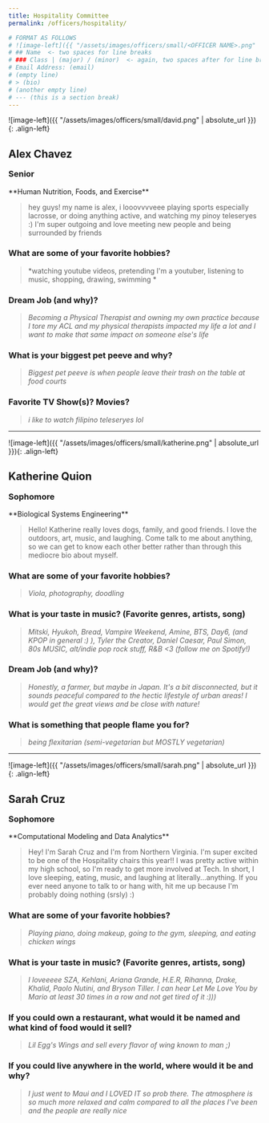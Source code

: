 ```yaml
---
title: Hospitality Committee
permalink: /officers/hospitality/

# FORMAT AS FOLLOWS
# ![image-left]({{ "/assets/images/officers/small/<OFFICER NAME>.png" | absolute_url }}){: .align-left}
# ## Name  <- two spaces for line breaks
# ### Class | (major) / (minor)  <- again, two spaces after for line breaks
# Email Address: (email)
# (empty line)
# > (bio)
# (another empty line)
# --- (this is a section break)
---
```


![image-left]({{ "/assets/images/officers/small/david.png" | absolute_url }}){: .align-left}
## Alex Chavez
<p style="margin-bottom: 0.45em; padding: 0"><a href="https://www.instagram.com/lexionboard_/" style="margin: 0; padding: 0"><i class="fa fa-2x fa-fw fa-instagram" style="color: #494e48"></i></a>
<a href="mailto:alexc14@vt.edu" style="margin: 0; padding: 0"><i class="fa fa-2x fa-fw fa-envelope" style="color: #494e48"></i></a></p>
<h3 style="margin-top: 0">Senior</h3>
**Human Nutrition, Foods, and Exercise**   

> hey guys! my name is alex, i looovvvveee playing sports especially lacrosse, or doing anything active, and watching my pinoy teleseryes :) I'm super outgoing and love meeting new people and being surrounded by friends

### **What are some of your favorite hobbies?**

> *watching youtube videos, pretending I'm a youtuber, listening to music, shopping, drawing, swimming *

### **Dream Job (and why)?**

> *Becoming a Physical Therapist and owning my own practice because I tore my ACL and my physical therapists impacted my life a lot and I want to make that same impact on someone else's life*

### **What is your biggest pet peeve and why?**

> *Biggest pet peeve is when people leave their trash on the table at food courts*

### **Favorite TV Show(s)? Movies?**

> *i like to watch filipino teleseryes lol*

---

![image-left]({{ "/assets/images/officers/small/katherine.png" | absolute_url }}){: .align-left}
## Katherine Quion
<p style="margin-bottom: 0.45em; padding: 0"><a href="https://twitter.com/katquion" style="color: #494e48"><i class="fa fa-2x fa-fw fa-twitter"></i></a>
<a href="https://www.instagram.com/miguel_rillo/" style="margin: 0; padding: 0"><i class="fa fa-2x fa-fw fa-instagram" style="color: #494e48"></i></a>
<a href="mailto:katquion@vt.edu" style="margin: 0; padding: 0"><i class="fa fa-2x fa-fw fa-envelope" style="color: #494e48"></i></a></p>
<h3 style="margin-top: 0">Sophomore</h3>
**Biological Systems Engineering**  


> Hello! Katherine really loves dogs, family, and good friends. I love the outdoors, art, music, and laughing. Come talk to me about anything, so we can get to know each other better rather than through this mediocre bio about myself.

### **What are some of your favorite hobbies?**

> *Viola, photography, doodling*

### **What is your taste in music? (Favorite genres, artists, song)**

> *Mitski, Hyukoh, Bread, Vampire Weekend, Amine, BTS, Day6, (and KPOP in general :) ), Tyler the Creator, Daniel Caesar, Paul Simon, 80s MUSIC, alt/indie pop rock stuff, R&B <3 (follow me on Spotify!)*

### **Dream Job (and why)?**

> *Honestly, a farmer, but maybe in Japan. It's a bit disconnected, but it sounds peaceful compared to the hectic lifestyle of urban areas! I would get the great views and be close with nature!*

### **What is something that people flame you for?**

> *being flexitarian (semi-vegetarian but MOSTLY vegetarian)*

---

![image-left]({{ "/assets/images/officers/small/sarah.png" | absolute_url }}){: .align-left}
## Sarah Cruz
<p style="margin-bottom: 0.45em; padding: 0"><a href="https://www.instagram.com/sarahcruz__/" style="margin: 0; padding: 0"><i class="fa fa-2x fa-fw fa-instagram" style="color: #494e48"></i></a>
<a href="mailto:scruz731@vt.edu" style="margin: 0; padding: 0"><i class="fa fa-2x fa-fw fa-envelope" style="color: #494e48"></i></a></p>
<h3 style="margin-top: 0">Sophomore</h3>
**Computational Modeling and Data Analytics**  

> Hey! I'm Sarah Cruz and I'm from Northern Virginia. I'm super excited to be one of the Hospitality chairs this year!! I was pretty active within my high school, so I'm ready to get more involved at Tech. In short, I love sleeping, eating, music, and laughing at literally...anything. If you ever need anyone to talk to or hang with, hit me up because I'm probably doing nothing (srsly) :)

### **What are some of your favorite hobbies?**

> *Playing piano, doing makeup, going to the gym, sleeping, and eating chicken wings*

### **What is your taste in music? (Favorite genres, artists, song)**

> *I loveeeee SZA,  Kehlani, Ariana Grande, H.E.R, Rihanna, Drake, Khalid, Paolo Nutini, and Bryson Tiller. I can hear Let Me Love You by Mario at least 30 times in a row and not get tired of it :)))*

### **If you could own a restaurant, what would it be named and what kind of food would it sell?**

> *Lil Egg's Wings and sell every flavor of wing known to man ;)*

### **If you could live anywhere in the world, where would it be and why?**

> *I just went to Maui and I LOVED IT so prob there. The atmosphere is so much more relaxed and calm compared to all the places I've been and the people are really nice*
